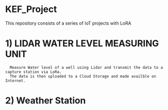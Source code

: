 # KEF_Project
This repository consists of a series of IoT projects with LoRA

# 1) LIDAR WATER LEVEL MEASURING UNIT
      Measure Water level of a well using Lidar and transmit the data to a capture station via LoRa.
      The data is then uploaded to a Cloud Storage and made availble on Internet.
     
# 2) Weather Station 

      
      
